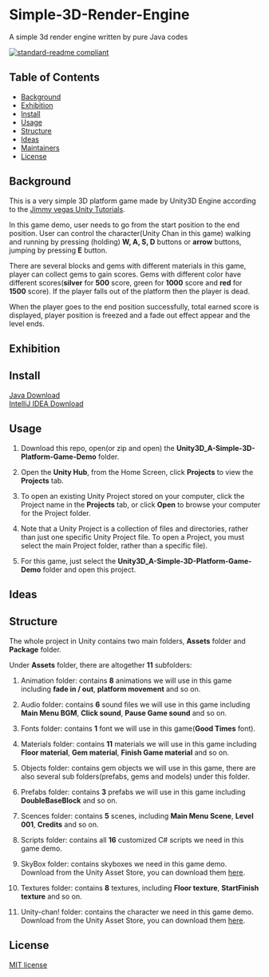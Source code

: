 # Simple-3D-Render-Engine

A simple 3d render engine written by pure Java codes

[![standard-readme compliant](https://img.shields.io/badge/readme%20style-standard-brightgreen.svg?style=flat-square)](https://github.com/RichardLitt/standard-readme)

## Table of Contents

- [Background](#Background)
- [Exhibition](#Exhibition)
- [Install](#install)
- [Usage](#usage)
- [Structure](#Structure)
- [Ideas](#Ideas)
- [Maintainers](#Maintainers)
- [License](#license)

## Background

This is a very simple 3D platform game made by Unity3D Engine according to the [Jimmy vegas Unity Tutorials](https://jvunity.weebly.com/).

In this game demo, user needs to go from the start position to the end position. User can control the character(Unity Chan in this game) walking and running by pressing (holding) **W, A, S, D** buttons or **arrow** buttons, jumping by pressing **E** button.

There are several blocks and gems with different materials in this game, player can collect gems to gain scores. Gems with different color have different scores(**silver** for **500** score, green for **1000** score and **red** for **1500** score). If the player falls out of the platform then the player is dead.

When the player goes to the end position successfully, total earned score is displayed, player position is freezed and a fade out effect appear and the level ends.

## Exhibition

## Install

[Java Download](https://www.java.com/en/download/)<br>
[IntelliJ IDEA Download](https://www.jetbrains.com/idea/download/#section=windows)<br>

## Usage

1. Download this repo, open(or zip and open) the **Unity3D_A-Simple-3D-Platform-Game-Demo** folder.

2. Open the **Unity Hub**, from the Home Screen, click **Projects** to view the **Projects** tab.

3. To open an existing Unity Project stored on your computer, click the Project name in the **Projects** tab, or click **Open** to browse your computer for the Project folder.

4. Note that a Unity Project is a collection of files and directories, rather than just one specific Unity Project file. To open a Project, you must select the main Project folder, rather than a specific file).

5. For this game, just select the **Unity3D_A-Simple-3D-Platform-Game-Demo** folder and open this project.

## Ideas

## Structure

The whole project in Unity contains two main folders, **Assets** folder and **Package** folder.

Under **Assets** folder, there are altogether **11** subfolders:

1. Animation folder: contains **8** animations we will use in this game including **fade in / out**, **platform movement** and so on.

2. Audio folder: contains **6** sound files we will use in this game including **Main Menu BGM**, **Click sound**, **Pause Game sound** and so on.

3. Fonts folder: contains **1** font we will use in this game(**Good Times** font).

4. Materials folder: contains **11** materials we will use in this game including **Floor material**, **Gem material**, **Finish Game material** and so on.

5. Objects folder: contains gem objects we will use in this game, there are also several sub folders(prefabs, gems and models) under this folder.

6. Prefabs folder: contains **3** prefabs we will use in this game including **DoubleBaseBlock** and so on.

7. Scences folder: contains **5** scenes, including **Main Menu Scene**, **Level 001**, **Credits** and so on.

8. Scripts folder: contains all **16** customized C# scripts we need in this game demo. 

9. SkyBox folder: contains skyboxes we need in this game demo. Download from the Unity Asset Store, you can download them [here](https://assetstore.unity.com/packages/2d/textures-materials/sky/skybox-volume-2-nebula-3392).

10. Textures folder: contains **8** textures, including **Floor texture**, **StartFinish texture** and so on.

11. Unity-chan! folder: contains the character we need in this game demo. Download from the Unity Asset Store, you can download them [here](https://assetstore.unity.com/packages/3d/characters/unity-chan-model-18705).

## License

[MIT license](https://github.com/Yunxiang-Li/Simple-3D-Render-Engine/blob/main/LICENSE)
